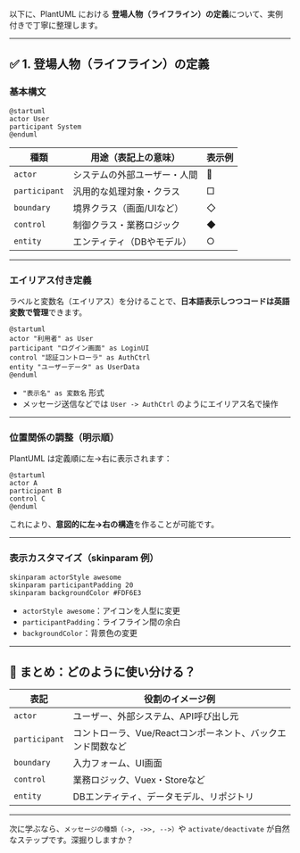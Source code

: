 以下に、PlantUML における **登場人物（ライフライン）の定義**について、実例付きで丁寧に整理します。

---

## ✅ 1. 登場人物（ライフライン）の定義

### 基本構文

```plantuml
@startuml
actor User
participant System
@enduml
```

| 種類            | 用途（表記上の意味）     | 表示例 |
| ------------- | -------------- | --- |
| `actor`       | システムの外部ユーザー・人間 | 👤  |
| `participant` | 汎用的な処理対象・クラス   | □   |
| `boundary`    | 境界クラス（画面/UIなど） | ◇   |
| `control`     | 制御クラス・業務ロジック   | ◆   |
| `entity`      | エンティティ（DBやモデル） | ○   |

---

### エイリアス付き定義

ラベルと変数名（エイリアス）を分けることで、**日本語表示しつつコードは英語変数で管理**できます。

```plantuml
@startuml
actor "利用者" as User
participant "ログイン画面" as LoginUI
control "認証コントローラ" as AuthCtrl
entity "ユーザーデータ" as UserData
@enduml
```

* `"表示名" as 変数名` 形式
* メッセージ送信などでは `User -> AuthCtrl` のようにエイリアス名で操作

---

### 位置関係の調整（明示順）

PlantUML は定義順に左→右に表示されます：

```plantuml
@startuml
actor A
participant B
control C
@enduml
```

これにより、**意図的に左→右の構造**を作ることが可能です。

---

### 表示カスタマイズ（skinparam 例）

```plantuml
skinparam actorStyle awesome
skinparam participantPadding 20
skinparam backgroundColor #FDF6E3
```

* `actorStyle awesome`：アイコンを人型に変更
* `participantPadding`：ライフライン間の余白
* `backgroundColor`：背景色の変更

---

## 🧪 まとめ：どのように使い分ける？

| 表記            | 役割のイメージ例                           |
| ------------- | ---------------------------------- |
| `actor`       | ユーザー、外部システム、API呼び出し元               |
| `participant` | コントローラ、Vue/Reactコンポーネント、バックエンド関数など |
| `boundary`    | 入力フォーム、UI画面                        |
| `control`     | 業務ロジック、Vuex・Storeなど                |
| `entity`      | DBエンティティ、データモデル、リポジトリ              |

---

次に学ぶなら、`メッセージの種類（->, ->>, -->）`や `activate/deactivate` が自然なステップです。深掘りしますか？
